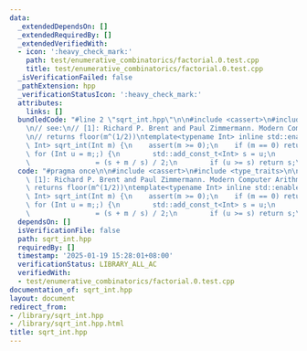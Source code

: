 ```yaml
---
data:
  _extendedDependsOn: []
  _extendedRequiredBy: []
  _extendedVerifiedWith:
  - icon: ':heavy_check_mark:'
    path: test/enumerative_combinatorics/factorial.0.test.cpp
    title: test/enumerative_combinatorics/factorial.0.test.cpp
  _isVerificationFailed: false
  _pathExtension: hpp
  _verificationStatusIcon: ':heavy_check_mark:'
  attributes:
    links: []
  bundledCode: "#line 2 \"sqrt_int.hpp\"\n\n#include <cassert>\n#include <type_traits>\n\
    \n// see:\n// [1]: Richard P. Brent and Paul Zimmermann. Modern Computer Arithmetic.\n\
    \n// returns floor(m^(1/2))\ntemplate<typename Int> inline std::enable_if_t<std::is_integral_v<Int>,\
    \ Int> sqrt_int(Int m) {\n    assert(m >= 0);\n    if (m == 0) return 0;\n   \
    \ for (Int u = m;;) {\n        std::add_const_t<Int> s = u;\n        u       \
    \                = (s + m / s) / 2;\n        if (u >= s) return s;\n    }\n}\n"
  code: "#pragma once\n\n#include <cassert>\n#include <type_traits>\n\n// see:\n//\
    \ [1]: Richard P. Brent and Paul Zimmermann. Modern Computer Arithmetic.\n\n//\
    \ returns floor(m^(1/2))\ntemplate<typename Int> inline std::enable_if_t<std::is_integral_v<Int>,\
    \ Int> sqrt_int(Int m) {\n    assert(m >= 0);\n    if (m == 0) return 0;\n   \
    \ for (Int u = m;;) {\n        std::add_const_t<Int> s = u;\n        u       \
    \                = (s + m / s) / 2;\n        if (u >= s) return s;\n    }\n}\n"
  dependsOn: []
  isVerificationFile: false
  path: sqrt_int.hpp
  requiredBy: []
  timestamp: '2025-01-19 15:28:01+08:00'
  verificationStatus: LIBRARY_ALL_AC
  verifiedWith:
  - test/enumerative_combinatorics/factorial.0.test.cpp
documentation_of: sqrt_int.hpp
layout: document
redirect_from:
- /library/sqrt_int.hpp
- /library/sqrt_int.hpp.html
title: sqrt_int.hpp
---
```

